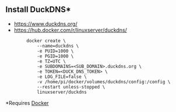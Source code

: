 ## Install DuckDNS*
* https://www.duckdns.org/
* https://hub.docker.com/r/linuxserver/duckdns/
```
        docker create \
            --name=duckdns \
            -e PUID=1000 \
            -e PGID=1000 \
            -e TZ=UTC \
            -e SUBDOMAINS=<SUB_DOMAIN>.duckdns.org \
            -e TOKEN=<DUCK_DNS_TOKEN> \
            -e LOG_FILE=false \
            -v /home/pi/docker/volumes/duckdns/config:/config \
            --restart unless-stopped \
            linuxserver/duckdns
```
*Requires [Docker](./doc/install-docker.md)
